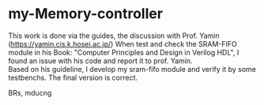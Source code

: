 # my-Memory-controller

This work is done via the guides, the discussion with Prof. Yamin (https://yamin.cis.k.hosei.ac.jp/)
When test and check the SRAM-FIFO module in his Book: "Computer Principles and Design in Verilog HDL", I found an issue with his code and report it to prof. Yamin.  
Based on his guideline, I develop my sram-fifo module and verify it by some testbenchs. The final version is correct.

BRs,
mducng
